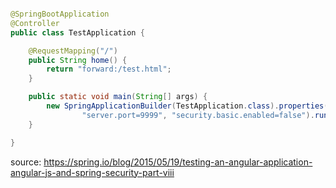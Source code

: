 ```java

@SpringBootApplication
@Controller
public class TestApplication {

	@RequestMapping("/")
	public String home() {
		return "forward:/test.html";
	}

	public static void main(String[] args) {
		new SpringApplicationBuilder(TestApplication.class).properties(
				"server.port=9999", "security.basic.enabled=false").run(args);
	}

}

```

source: https://spring.io/blog/2015/05/19/testing-an-angular-application-angular-js-and-spring-security-part-viii
